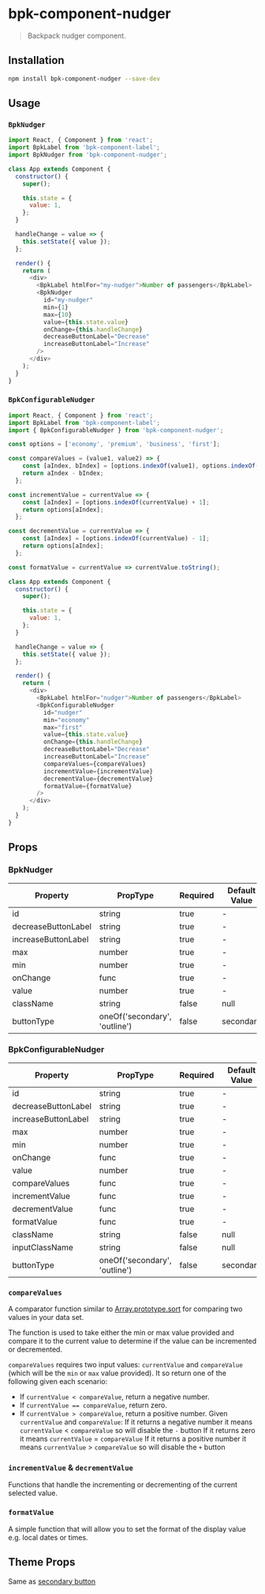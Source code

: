# bpk-component-nudger

> Backpack nudger component.

## Installation

```sh
npm install bpk-component-nudger --save-dev
```

## Usage

### `BpkNudger`

```js
import React, { Component } from 'react';
import BpkLabel from 'bpk-component-label';
import BpkNudger from 'bpk-component-nudger';

class App extends Component {
  constructor() {
    super();

    this.state = {
      value: 1,
    };
  }

  handleChange = value => {
    this.setState({ value });
  };

  render() {
    return (
      <div>
        <BpkLabel htmlFor="my-nudger">Number of passengers</BpkLabel>
        <BpkNudger
          id="my-nudger"
          min={1}
          max={10}
          value={this.state.value}
          onChange={this.handleChange}
          decreaseButtonLabel="Decrease"
          increaseButtonLabel="Increase"
        />
      </div>
    );
  }
}
```

### `BpkConfigurableNudger`

```js
import React, { Component } from 'react';
import BpkLabel from 'bpk-component-label';
import { BpkConfigurableNudger } from 'bpk-component-nudger';

const options = ['economy', 'premium', 'business', 'first'];

const compareValues = (value1, value2) => {
    const [aIndex, bIndex] = [options.indexOf(value1), options.indexOf(value2)];
    return aIndex - bIndex;
  };

const incrementValue = currentValue => {
    const [aIndex] = [options.indexOf(currentValue) + 1];
    return options[aIndex];
  };

const decrementValue = currentValue => {
    const [aIndex] = [options.indexOf(currentValue) - 1];
    return options[aIndex];
  };

const formatValue = currentValue => currentValue.toString();

class App extends Component {
  constructor() {
    super();

    this.state = {
      value: 1,
    };
  }

  handleChange = value => {
    this.setState({ value });
  };

  render() {
    return (
      <div>
        <BpkLabel htmlFor="nudger">Number of passengers</BpkLabel>
        <BpkConfigurableNudger
          id="nudger"
          min="economy"
          max="first"
          value={this.state.value}
          onChange={this.handleChange}
          decreaseButtonLabel="Decrease"
          increaseButtonLabel="Increase"
          compareValues={compareValues}
          incrementValue={incrementValue}
          decrementValue={decrementValue}
          formatValue={formatValue}
        />
      </div>
    );
  }
}
```

## Props

### BpkNudger

| Property            | PropType                      | Required | Default Value |
| ------------------- | ----------------------------- | -------- | ------------- |
| id                  | string                        | true     | -             |
| decreaseButtonLabel | string                        | true     | -             |
| increaseButtonLabel | string                        | true     | -             |
| max                 | number                        | true     | -             |
| min                 | number                        | true     | -             |
| onChange            | func                          | true     | -             |
| value               | number                        | true     | -             |
| className           | string                        | false    | null          |
| buttonType          | oneOf('secondary', 'outline') | false    | secondary     |

### BpkConfigurableNudger

| Property            | PropType                      | Required | Default Value |
| ------------------- | ----------------------------- | -------- | ------------- |
| id                  | string                        | true     | -             |
| decreaseButtonLabel | string                        | true     | -             |
| increaseButtonLabel | string                        | true     | -             |
| max                 | number                        | true     | -             |
| min                 | number                        | true     | -             |
| onChange            | func                          | true     | -             |
| value               | number                        | true     | -             |
| compareValues       | func                          | true     | -             |
| incrementValue      | func                          | true     | -             |
| decrementValue      | func                          | true     | -             |
| formatValue         | func                          | true     | -             |
| className           | string                        | false    | null          |
| inputClassName      | string                        | false    | null          |
| buttonType          | oneOf('secondary', 'outline') | false    | secondary     |

### `compareValues`

A comparator function similar to [Array.prototype.sort](https://developer.mozilla.org/en-US/docs/Web/JavaScript/Reference/Global_Objects/Array/sort#Description) for comparing two values in your data set.

The function is used to take either the min or max value provided and compare it to the current value to determine if the value can be incremented or decremented.

`compareValues` requires two input values: `currentValue` and `compareValue` (which will be the `min` or `max` value provided). It so return one of the following given each scenario:

* If `currentValue < compareValue`, return a negative number.
* If `currentValue == compareValue`, return zero.
* If `currentValue > compareValue`, return a positive number.
Given `currentValue` and `compareValue`:
If it returns a negative number it means `currentValue` < `compareValue` so will disable the `-` button
If it returns zero it means `currentValue` = `compareValue`
If it returns a positive number it means `currentValue` > `compareValue` so will disable the `+` button

### `incrementValue` & `decrementValue`

Functions that handle the incrementing or decrementing of the current selected value.

### `formatValue`

A simple function that will allow you to set the format of the display value e.g. local dates or times.

## Theme Props

Same as [secondary button](/components/web/buttons#theme-props)
